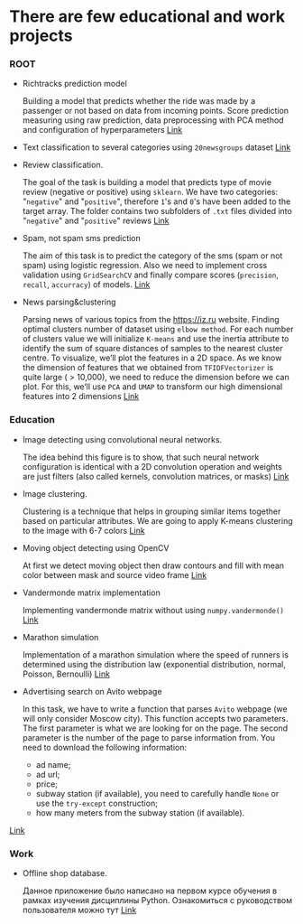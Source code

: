 # There are few educational and work projects

### ROOT
- Richtracks prediction model

  Building a model that predicts whether the ride was made by a passenger or not based on data from incoming points.
  Score prediction measuring using raw prediction, data preprocessing with PCA method and configuration of hyperparameters
  [Link](https://github.com/Turakulov/Python/blob/master/richtracks%20model%20training.ipynb)

- Text classification to several categories using `20newsgroups` dataset
  [Link](https://github.com/Turakulov/Python/blob/master/text_classfication.ipynb)
  
- Review classification.
  
  The goal of the task is building a model that predicts type of movie review (negative or positive) using `sklearn`. We have two categories: "`negative`" and "`positive`", therefore `1`'s and `0`'s have been added to the target array. The folder contains two subfolders of `.txt` files divided into "`negative`" and "`positive`" reviews [Link](https://github.com/Turakulov/Python/blob/master/review_classification.ipynb)

- Spam, not spam sms prediction

  The aim of this task is to predict the category of the sms (spam or not spam) using logistic regression. Also we need to implement cross validation using `GridSearchCV` and finally compare scores (`precision`, `recall`, `accurracy`) of models. [Link](https://github.com/Turakulov/Python/blob/master/spam_notspam_prediction.ipynb) 
 
- News parsing&clustering

  Parsing news of various topics from the <https://iz.ru> website. Finding optimal clusters number of dataset using `elbow method`. For each number of clusters value we will initialize `K-means` and use the inertia attribute to identify the sum of square distances of samples to the nearest cluster centre. To visualize, we’ll plot the features in a 2D space. As we know the dimension of features that we obtained from `TFIDFVectorizer` is quite large ( > 10,000), we need to reduce the dimension before we can plot. For this, we’ll use `PCA` and `UMAP` to transform our high dimensional features into 2 dimensions [Link](https://github.com/Turakulov/Python/blob/master/News_parsing%26clustering.ipynb) 

### Education
 
- Image detecting using сonvolutional neural networks.

  The idea behind this figure is to show, that such neural network configuration 
  is identical with a 2D convolution operation and weights
  are just filters (also called kernels, convolution matrices, or masks)
  [Link](https://github.com/Turakulov/Python/blob/master/Education/Image%20detecting/Untitled.ipynb)
  
- Image clustering. 

  Clustering is a technique that helps in grouping similar items together based on particular attributes. 
  We are going to apply K-means clustering to the image with 6-7 colors [Link](https://github.com/Turakulov/Python/blob/master/Education/Clustering/clustering.ipynb)

- Moving object detecting using OpenCV

  At first we detect moving object then draw contours and fill with mean color between mask and source video frame
  [Link](https://github.com/Turakulov/Python/blob/master/Education/Moving%20object%20detecting/moving%20object%20detecting.ipynb)
  
- Vandermonde matrix implementation

  Implementing vandermonde matrix without using `numpy.vandermonde()` [Link](https://github.com/Turakulov/Python/blob/master/Education/Vandermonde_matrix/Vandermonde_matrix.ipynb)

- Marathon simulation
  
  Implementation of a marathon simulation where the speed of runners is determined using the distribution law (exponential distribution, normal, Poisson, Bernoulli) [Link](https://github.com/Turakulov/Python/blob/master/Education/marathon/marathon_simulating.ipynb)
  
- Advertising search on Avito webpage

  In this task, we have to write a function that parses `Avito` webpage (we will only consider Moscow city). This function accepts two parameters. The first parameter is what we are looking for on the page. The second parameter is the number of the page to parse information from. You need to download the following information:
    - ad name; 
    - ad url;
    - price; 
    - subway station (if available), you need to carefully handle `None` or use the `try-except` construction;
    - how many meters from the subway station (if available).
    
[Link](https://github.com/Turakulov/Python/blob/master/Education/Advertising%20search%20on%20Avito/Advertising_search.ipynb)

  
### Work  
- Offline shop database.

  Данное приложение было написано на первом курсе обучения в рамках изучения дисциплины Python.
  Ознакомиться с руководством пользователя можно тут [Link](https://github.com/Turakulov/Python/tree/master/Work)

